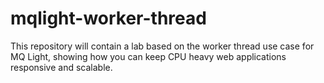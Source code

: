 mqlight-worker-thread
=====================

This repository will contain a lab based on the worker thread use case for MQ Light, showing how you can keep CPU heavy web applications responsive and scalable.
